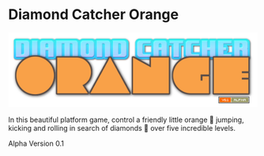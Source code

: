 # Diamond Catcher Orange

![Diamond Catcher Orange](/assets/ui/logo.png "Diamond Catcher Orange")

In this beautiful platform game, control a friendly little orange 🍊 jumping, kicking and rolling in search of diamonds 💎 over five incredible levels.

Alpha Version 0.1